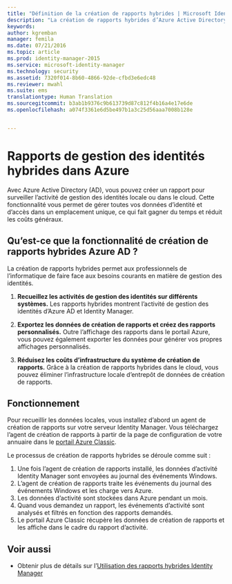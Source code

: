 ```yaml
---
title: "Définition de la création de rapports hybrides | Microsoft Identity Manager"
description: "La création de rapports hybrides d’Azure Active Directory vous permet de créer des rapports personnalisés qui incluent les événements cloud et les événements sur site."
keywords: 
author: kgremban
manager: femila
ms.date: 07/21/2016
ms.topic: article
ms.prod: identity-manager-2015
ms.service: microsoft-identity-manager
ms.technology: security
ms.assetid: 7320f014-8b60-4866-92de-cfbd3e6edc48
ms.reviewer: mwahl
ms.suite: ems
translationtype: Human Translation
ms.sourcegitcommit: b3ab1b9376c9b613739d87c812f4b16a4e17e6de
ms.openlocfilehash: a074f3361e6d5be497b1a3c25d56aaa7008b128e


---
```


# Rapports de gestion des identités hybrides dans Azure
Avec Azure Active Directory (AD), vous pouvez créer un rapport pour surveiller l’activité de gestion des identités locale ou dans le cloud. Cette fonctionnalité vous permet de gérer toutes vos données d’identité et d’accès dans un emplacement unique, ce qui fait gagner du temps et réduit les coûts généraux.

## Qu’est-ce que la fonctionnalité de création de rapports hybrides Azure AD ?
La création de rapports hybrides permet aux professionnels de l’informatique de faire face aux besoins courants en matière de gestion des identités.

1. **Recueillez les activités de gestion des identités sur différents systèmes.** Les rapports hybrides montrent l’activité de gestion des identités d’Azure AD et Identity Manager.

2. **Exportez les données de création de rapports et créez des rapports personnalisés.** Outre l’affichage des rapports dans le portail Azure, vous pouvez également exporter les données pour générer vos propres affichages personnalisés.

3. **Réduisez les coûts d’infrastructure du système de création de rapports.** Grâce à la création de rapports hybrides dans le cloud, vous pouvez éliminer l’infrastructure locale d’entrepôt de données de création de rapports.

## Fonctionnement

Pour recueillir les données locales, vous installez d’abord un agent de création de rapports sur votre serveur Identity Manager. Vous téléchargez l’agent de création de rapports à partir de la page de configuration de votre annuaire dans le [portail Azure Classic](https://manage.windowsazure.com/).

Le processus de création de rapports hybrides se déroule comme suit :
1. Une fois l’agent de création de rapports installé, les données d’activité Identity Manager sont envoyées au journal des événements Windows.
2. L’agent de création de rapports traite les événements du journal des événements Windows et les charge vers Azure.
3. Les données d’activité sont stockées dans Azure pendant un mois.
4. Quand vous demandez un rapport, les événements d’activité sont analysés et filtrés en fonction des rapports demandés.
5. Le portail Azure Classic récupère les données de création de rapports et les affiche dans le cadre du rapport d’activité.

## Voir aussi
- Obtenir plus de détails sur l’[Utilisation des rapports hybrides Identity Manager](/microsoft-identity-manager/deploy-use/working-with-identity-manager-hybrid-reporting)



<!--HONumber=Jul16_HO3-->


